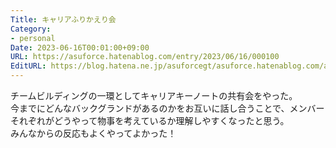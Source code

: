 ```yaml
---
Title: キャリアふりかえり会
Category:
- personal
Date: 2023-06-16T00:01:00+09:00
URL: https://asuforce.hatenablog.com/entry/2023/06/16/000100
EditURL: https://blog.hatena.ne.jp/asuforcegt/asuforce.hatenablog.com/atom/entry/820878482942227122
---
```


チームビルディングの一環としてキャリアキーノートの共有会をやった。  
今までにどんなバックグランドがあるのかをお互いに話し合うことで、メンバーそれぞれがどうやって物事を考えているか理解しやすくなったと思う。  
みんなからの反応もよくやってよかった！
